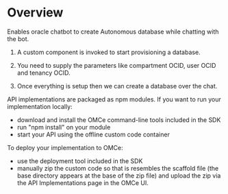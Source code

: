 # Overview

Enables oracle chatbot to create Autonomous database while chatting with the bot.

1. A custom component is invoked to start provisioning a database.

2. You need to supply the parameters like compartment OCID, user OCID and tenancy OCID.

3. Once everything is setup then we can create a database over the chat.

API implementations are packaged as npm modules. If you want to run your implementation locally:
* download and install the OMCe command-line tools included in the SDK
* run "npm install" on your module
* start your API using the offline custom code container

To deploy your implementation to OMCe:
* use the deployment tool included in the SDK
* manually zip the custom code so that is resembles the scaffold file (the base directory appears at the base of the zip file)
  and upload the zip via the API Implementations page in the OMCe UI.

